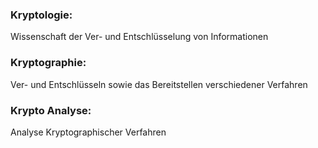 ### Kryptologie:

Wissenschaft der Ver- und Entschlüsselung von Informationen


### Kryptographie: 

Ver- und Entschlüsseln sowie das Bereitstellen verschiedener Verfahren


### Krypto Analyse:

Analyse Kryptographischer Verfahren